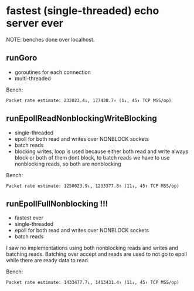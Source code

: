 # fastest (single-threaded) echo server ever

NOTE: benches done over localhost.

## runGoro
- goroutines for each connection
- multi-threaded

Bench:
```
Packet rate estimate: 232023.4↓, 177438.7↑ (1↓, 45↑ TCP MSS/op)
```

## runEpollReadNonblockingWriteBlocking
- single-threaded
- epoll for both read and writes over NONBLOCK sockets
- batch reads
- blocking writes, loop is used because either both read and write always block or both of them dont block, to batch reads we have to use nonblocking reads, so both are nonblocking

Bench:
```
Packet rate estimate: 1250023.9↓, 1233377.8↑ (11↓, 45↑ TCP MSS/op)
```

## runEpollFullNonblocking !!!
- fastest ever
- single-threaded
- epoll for both read and writes over NONBLOCK sockets
- batch reads

I saw no implementations using both nonblocking reads and writes and batching reads. Batching over accept and reads are used to not go to epoll while there are ready data to read.

Bench:
```
Packet rate estimate: 1433477.7↓, 1413431.4↑ (11↓, 45↑ TCP MSS/op)
```
